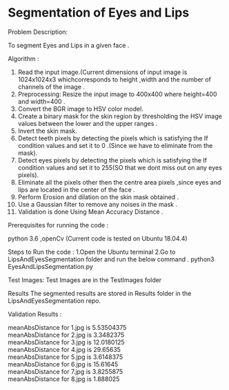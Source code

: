 # Segmentation of Eyes and Lips

Problem Description:

To segment Eyes and Lips in a given face .

Algorithm :
1. Read the input image.(Current dimensions of input image is 1024x1024x3 whichcorresponds to height ,width and the number of channels of the image .
2. Preprocessing: Resize the input image to 400x400 where height=400 and width=400 .
3. Convert the BGR image to HSV color model.
4. Create a binary mask for the skin region by thresholding the HSV image values between the lower and the upper ranges .
5. Invert the skin mask.
6. Detect teeth pixels by detecting the pixels which is satisfying the If condition values and set it to 0 .(Since we have to eliminate from the mask).
7. Detect eyes pixels by detecting the pixels which is satisfying the If condition values and set it to 255(SO that we dont miss out on any eyes pixels).
8. Eliminate all the pixels other then the centre area pixels ,since eyes and lips are located in the center of the face .
9. Perform Erosion and dilation on the skin mask obtained .
10. Use a Gaussian filter to remove any noises in the mask .
11. Validation is done Using Mean Accuracy Distance .
 
Prerequisites for running the code :

python 3.6 ,openCv
(Current code is tested on Ubuntu 18.04.4)

Steps to Run the code :
1.Open the Ubuntu terminal
2.Go to LipsAndEyesSegmentation folder and run the below command .
  python3 EyesAndLipsSegmentation.py

Test Images:
Test Images are in the TestImages folder

Results
The segmented results are stored in Results folder in the LipsAndEyesSegmentation repo.

Validation Results :

meanAbsDistance for 1.jpg is 5.53504375\
meanAbsDistance for 2.jpg is 3.3482375\
meanAbsDistance for 3.jpg is 12.0180125\
meanAbsDistance for 4.jpg is 29.65635\
meanAbsDistance for 5.jpg is 3.6148375\
meanAbsDistance for 6.jpg is 15.61645\
meanAbsDistance for 7.jpg is 3.8255875\
meanAbsDistance for 8.jpg is 1.888025


